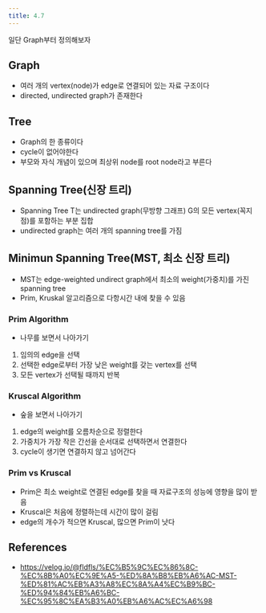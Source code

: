```yaml
---
title: 4.7
---
```


일단 Graph부터 정의해보자

## Graph
- 여러 개의 vertex(node)가 edge로 연결되어 있는 자료 구조이다
- directed, undirected graph가 존재한다

## Tree
- Graph의 한 종류이다
- cycle이 없어야한다
- 부모와 자식 개념이 있으며 최상위 node를 root node라고 부른다

## Spanning Tree(신장 트리)
- Spanning Tree T는 undirected graph(무방향 그래프) G의 모든 vertex(꼭지점)를 포함하는 부분 집합
- undirected graph는 여러 개의 spanning tree를 가짐

## Minimun Spanning Tree(MST, 최소 신장 트리)
- MST는 edge-weighted undirect graph에서 최소의 weight(가중치)를 가진 spanning tree
- Prim, Kruskal 알고리즘으로 다항시간 내에 찾을 수 있음

### Prim Algorithm
- 나무를 보면서 나아가기

1. 임의의 edge을 선택
2. 선택한 edge로부터 가장 낮은 weight를 갖는 vertex를 선택
3. 모든 vertex가 선택될 때까지 반복

### Kruscal Algorithm
- 숲을 보면서 나아가기

1. edge의 weight를 오름차순으로 정렬한다
2. 가중치가 가장 작은 간선을 순서대로 선택하면서 연결한다
3. cycle이 생기면 연결하지 않고 넘어간다

### Prim vs Kruscal
- Prim은 최소 weight로 연결된 edge를 찾을 때 자료구조의 성능에 영향을 많이 받음
- Kruscal은 처음에 정렬하는데 시간이 많이 걸림
- edge의 개수가 적으면 Kruscal, 많으면 Prim이 낫다

## References
- https://velog.io/@fldfls/%EC%B5%9C%EC%86%8C-%EC%8B%A0%EC%9E%A5-%ED%8A%B8%EB%A6%AC-MST-%ED%81%AC%EB%A3%A8%EC%8A%A4%EC%B9%BC-%ED%94%84%EB%A6%BC-%EC%95%8C%EA%B3%A0%EB%A6%AC%EC%A6%98